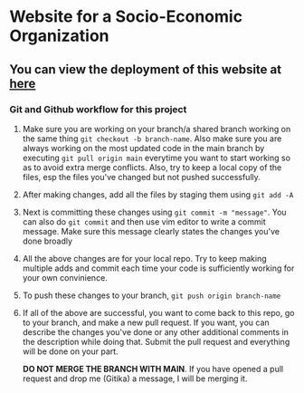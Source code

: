 # Website for a Socio-Economic Organization

## You can view the deployment of this website at [here](https://organization-name.herokuapp.com/)

### Git and Github workflow for this project

1. Make sure you are working on your branch/a shared branch working on the same thing `git checkout -b branch-name`. Also make sure you are always working on the most updated code in the main branch by executing `git pull origin main` everytime you want to start working so as to avoid extra merge conflicts. Also, try to keep a local copy of the files, esp the files you've changed but not pushed successfully.
2. After making changes, add all the files by staging them using `git add -A`
3. Next is committing these changes using `git commit -m "message"`. You can also do `git commit` and then use vim editor to write a commit message. Make sure this message clearly states the changes you've done broadly
4. All the above changes are for your local repo. Try to keep making multiple adds and commit each time your code is sufficiently working for your own convinience.
5. To push these changes to your branch, `git push origin branch-name`
6. If all of the above are successful, you want to come back to this repo, go to your branch, and make a new pull request. If you want, you can describe the changes you've done or any other additional comments in the description while doing that. Submit the pull request and everything will be done on your part. 

    **DO NOT MERGE THE BRANCH WITH MAIN**. If you have opened a pull request and drop me (Gitika) a message, I will be merging it.

